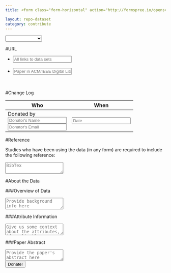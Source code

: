 ```yaml
---
title: <form class="form-horizontal" action="http://formspree.io/openscience.content@gmail.com" method="POST"><fieldset><legend><h1>Donate your dataset (one per submission)</h1></legend><div class="form-group"><div class="col-md-12"><input id="suggest-name" name="suggest-name" type="text" placeholder="Name of Dataset" class="form-control input-md"></div></div>

layout: repo-dataset
category: contribute
---
```

<div class="control-group"><div class="controls"><select id="category" name="category" class="form-control input-xlarge" required><option></option>{% for category in site.datacategories %}<option>{{category.title}}</option>{% endfor %}</select></div></div>

#URL

* <div class="form-group"><div class="col-md-6"><input placeholder="All links to data sets" id="link-to-dataset" name="link-to-dataset"   type="text" class="form-control input-md" required></div></br>
* <div class="form-group"><div class="col-md-6"><input id="paper-link" name="paper-link" type="text" placeholder="Paper in ACM/IEEE Digital Library" class="form-control input-md" required></div></br></br>

#Change Log

Who | When
---- | ----
<div class="form-group row"><label class="col-md-2 control-label" for="suggest-name">Donated by</label><div class="col-md-3"><input id="donators-name" name="donators-name" type="text" placeholder="Donator's Name" class="form-control input-md"></div><div class="col-md-3"><input id="donators-email" name="donators-email" type="text" placeholder="Donator's Email" class="form-control input-md"></div> |  <div class="form-group col-md-4"><input id="date" name="date" type="text" placeholder="Date" class="form-control input-md"></div></div>

#Reference

Studies who have been using the data (in any form) are required to include the following reference:


<!-- Textarea -->
<div class="form-group">
  <div class="col-md-12">
    <textarea placeholder="BibTex" class="form-control" id="bibtex" name="bibtex"></textarea>
  </div>
</div>


#About the Data

###Overview of Data

<!-- Textarea -->
<div class="form-group">
  <div class="col-md-12">
    <textarea placeholder="Provide background info here" class="form-control" id="overview" name="overview" required></textarea>
  </div>
</div>


###Attribute Information

<!-- Textarea -->
<div class="form-group">
  <div class="col-md-12">
    <textarea placeholder="Give us some context about the attributes, if applicable." class="form-control" id="authors" name="authors"></textarea>
  </div>
</div>


###Paper Abstract
<!-- Textarea -->
<div class="form-group">
  <div class="col-md-12">
    <textarea placeholder="Provide the paper's abstract here" class="form-control" id="abstract" name="abstract"></textarea>
  </div>
</div>



<!-- Button -->
<div class="form-group col-md-4">
    <button id="send-button" name="send-button" class="btn btn-primary" type="submit">Donate!</button>
</div>

<!-- Formspree hidden fields -->
<input type="hidden" name="_next" value="/repo/contribute/thanks.html" />
<input type="hidden" name="_subject" value="New submission from tera-PROMISE donation form" />
<input type="text" name="_gotcha" style="display:none" />







</fieldset>
</form>

